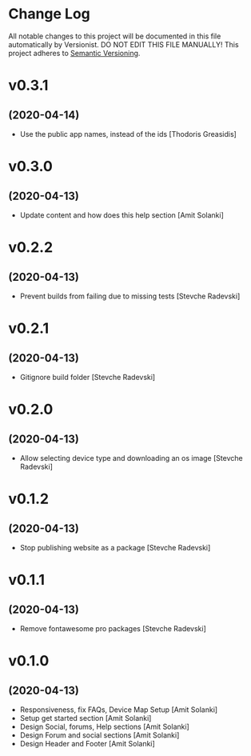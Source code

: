 # Change Log

All notable changes to this project will be documented in this file
automatically by Versionist. DO NOT EDIT THIS FILE MANUALLY!
This project adheres to [Semantic Versioning](http://semver.org/).

# v0.3.1
## (2020-04-14)

* Use the public app names, instead of the ids [Thodoris Greasidis]

# v0.3.0
## (2020-04-13)

* Update content and how does this help section [Amit Solanki]

# v0.2.2
## (2020-04-13)

* Prevent builds from failing due to missing tests [Stevche Radevski]

# v0.2.1
## (2020-04-13)

* Gitignore build folder [Stevche Radevski]

# v0.2.0
## (2020-04-13)

* Allow selecting device type and downloading an os image [Stevche Radevski]

# v0.1.2
## (2020-04-13)

* Stop publishing website as a package [Stevche Radevski]

# v0.1.1
## (2020-04-13)

* Remove fontawesome pro packages [Stevche Radevski]

# v0.1.0
## (2020-04-13)

* Responsiveness, fix FAQs, Device Map Setup [Amit Solanki]
* Setup get started section [Amit Solanki]
* Design Social, forums, Help sections [Amit Solanki]
* Design Forum and social sections [Amit Solanki]
* Design Header and Footer [Amit Solanki]
